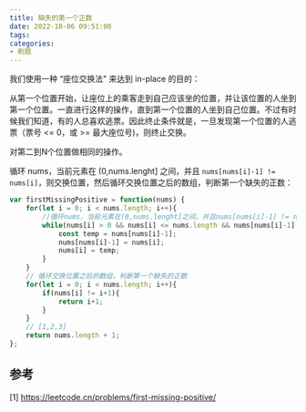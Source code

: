 ```yaml
---
title: 缺失的第一个正数
date: 2022-10-06 09:51:00
tags:
categories:
- 刷题
---
```


我们使用一种 “座位交换法" 来达到 in-place 的目的：

从第一个位置开始，让座位上的乘客走到自己应该坐的位置，并让该位置的人坐到第一个位置。一直进行这样的操作，直到第一个位置的人坐到自己位置。不过有时候我们知道，有的人总喜欢逃票。因此终止条件就是，一旦发现第一个位置的人逃票（票号 <= 0，或 >= 最大座位号)，则终止交换。

对第二到N个位置做相同的操作。

循环 nums，当前元素在 (0,nums.lenght] 之间，并且 `nums[nums[i]-1] != nums[i]`，则交换位置，然后循环交换位置之后的数组，判断第一个缺失的正数：
```javascript
var firstMissingPositive = function(nums) {
    for(let i = 0; i < nums.length; i++){
        //循环nums，当前元素在(0,nums.lenght]之间，并且nums[nums[i]-1] != nums[i]，则交换位置
        while(nums[i] > 0 && nums[i] <= nums.length && nums[nums[i]-1] != nums[i] ){
            const temp = nums[nums[i]-1];
            nums[nums[i]-1] = nums[i];
            nums[i] = temp;
        }
    }
    // 循环交换位置之后的数组，判断第一个缺失的正数
    for(let i = 0; i < nums.length; i++){
        if(nums[i] != i+1){
            return i+1;
        }
    }
    // [1,2,3]
    return nums.length + 1;
};
```

## 参考
[1] https://leetcode.cn/problems/first-missing-positive/